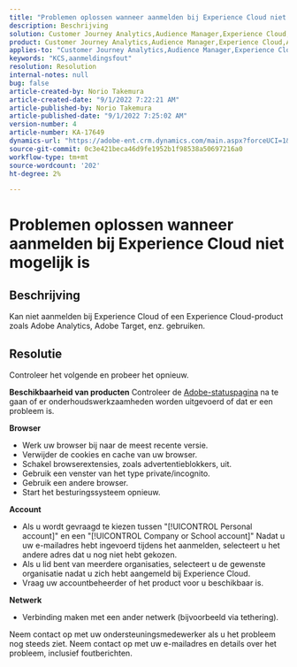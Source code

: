```yaml
---
title: "Problemen oplossen wanneer aanmelden bij Experience Cloud niet mogelijk is"
description: Beschrijving
solution: Customer Journey Analytics,Audience Manager,Experience Cloud,Analytics,Target
product: Customer Journey Analytics,Audience Manager,Experience Cloud,Analytics,Target
applies-to: "Customer Journey Analytics,Audience Manager,Experience Cloud,Analytics,Target"
keywords: "KCS,aanmeldingsfout"
resolution: Resolution
internal-notes: null
bug: false
article-created-by: Norio Takemura
article-created-date: "9/1/2022 7:22:21 AM"
article-published-by: Norio Takemura
article-published-date: "9/1/2022 7:25:02 AM"
version-number: 4
article-number: KA-17649
dynamics-url: "https://adobe-ent.crm.dynamics.com/main.aspx?forceUCI=1&pagetype=entityrecord&etn=knowledgearticle&id=7d1491cd-c629-ed11-9db1-002248086d3d"
source-git-commit: 0c3e421beca46d9fe1952b1f98538a50697216a0
workflow-type: tm+mt
source-wordcount: '202'
ht-degree: 2%

---
```


# Problemen oplossen wanneer aanmelden bij Experience Cloud niet mogelijk is

## Beschrijving

Kan niet aanmelden bij Experience Cloud of een Experience Cloud-product zoals Adobe Analytics, Adobe Target, enz. gebruiken.

## Resolutie


Controleer het volgende en probeer het opnieuw.

<b>Beschikbaarheid van producten</b>
Controleer de [Adobe-statuspagina](https://status.adobe.com) na te gaan of er onderhoudswerkzaamheden worden uitgevoerd of dat er een probleem is.

<b>Browser</b>

- Werk uw browser bij naar de meest recente versie.
- Verwijder de cookies en cache van uw browser.
- Schakel browserextensies, zoals advertentieblokkers, uit.
- Gebruik een venster van het type private/incognito.
- Gebruik een andere browser.
- Start het besturingssysteem opnieuw.


<b>Account</b>

- Als u wordt gevraagd te kiezen tussen &quot;[!UICONTROL Personal account]&quot; en een &quot;[!UICONTROL Company or School account]&quot; Nadat u uw e-mailadres hebt ingevoerd tijdens het aanmelden, selecteert u het andere adres dat u nog niet hebt gekozen.
- Als u lid bent van meerdere organisaties, selecteert u de gewenste organisatie nadat u zich hebt aangemeld bij Experience Cloud.
- Vraag uw accountbeheerder of het product voor u beschikbaar is.


<b>Netwerk</b>

- Verbinding maken met een ander netwerk (bijvoorbeeld via tethering).


Neem contact op met uw ondersteuningsmedewerker als u het probleem nog steeds ziet. Neem contact op met uw e-mailadres en details over het probleem, inclusief foutberichten.
